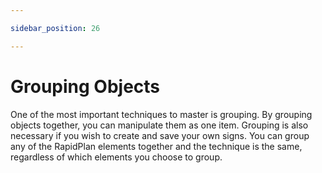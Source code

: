 ```yaml
---

sidebar_position: 26

---
```

# Grouping Objects

One of the most important techniques to master is grouping. By grouping objects together, you can manipulate them as one item. Grouping is also necessary if you wish to create and save your own signs. You can group any of the RapidPlan elements together and the technique is the same, regardless of which elements you choose to group.
